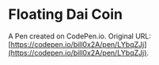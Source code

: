 # Floating Dai Coin

A Pen created on CodePen.io. Original URL: [https://codepen.io/bill0x2A/pen/LYbqZJj](https://codepen.io/bill0x2A/pen/LYbqZJj).


